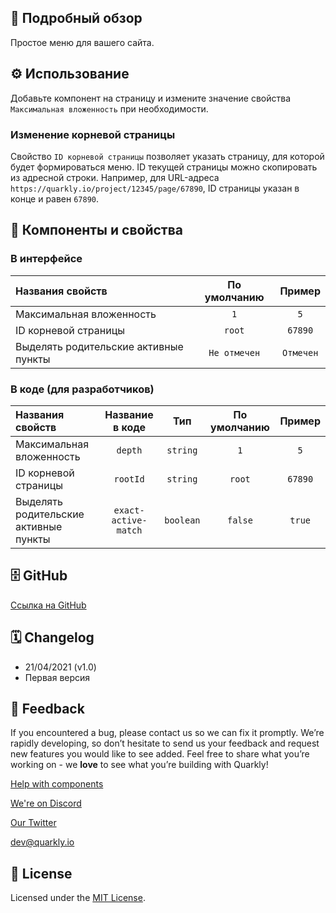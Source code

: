 ## 📖 Подробный обзор

Простое меню для вашего сайта.

## ⚙️ Использование

Добавьте компонент на страницу и измените значение свойства `Максимальная вложенность` при необходимости.

### Изменение корневой страницы

Cвойство `ID корневой страницы` позволяет указать страницу, для которой будет формироваться меню.
ID текущей страницы можно скопировать из адресной строки.
Например, для URL-адреса `https://quarkly.io/project/12345/page/67890`, ID страницы указан в конце и равен `67890`.

## 🧩 Компоненты и свойства

### В интерфейсе

| Названия свойств                      | По умолчанию |  Пример   |
| :------------------------------------ | :----------: | :-------: |
| Максимальная вложенность              |     `1`      |    `5`    |
| ID корневой страницы                  |    `root`    |  `67890`  |
| Выделять родительские активные пункты | `Не отмечен` | `Отмечен` |

### В коде (для разработчиков)

| Названия свойств                      |   Название в коде    |    Тип    | По умолчанию | Пример  |
| :------------------------------------ | :------------------: | :-------: | :----------: | :-----: |
| Максимальная вложенность              |       `depth`        | `string`  |     `1`      |   `5`   |
| ID корневой страницы                  |       `rootId`       | `string`  |    `root`    | `67890` |
| Выделять родительские активные пункты | `exact-active-match` | `boolean` |   `false`    | `true`  |

## 🗄 GitHub

[Ссылка на GitHub](https://github.com/quarkly/community-kit/blob/master/src/Menu.js)

## 🗓 Changelog

-   21/04/2021 (v1.0)
-   Первая версия

## 📮 Feedback

If you encountered a bug, please contact us so we can fix it promptly. We’re rapidly developing, so don’t hesitate to send us your feedback and request new features you would like to see added. Feel free to share what you’re working on - we **love** to see what you’re building with Quarkly!

[Help with components](https://community.quarkly.io/c/requests/11)

[We're on Discord](https://discord.gg/f9KhSMGX)

[Our Twitter](https://twitter.com/quarklyapp)

[dev@quarkly.io](mailto:dev@quarkly.io)

## 📝 License

Licensed under the [MIT License](https://raw.githubusercontent.com/quarkly/community-kit/master/LICENSE).
